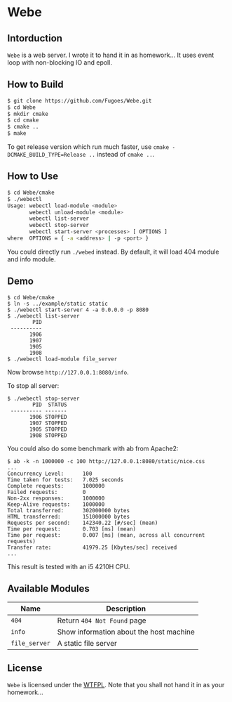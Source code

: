 # Webe

## Intorduction

`Webe` is a web server. I wrote it to hand it in as homework... It uses event loop with non-blocking IO and epoll.

## How to Build

```bash
$ git clone https://github.com/Fugoes/Webe.git
$ cd Webe
$ mkdir cmake
$ cd cmake
$ cmake ..
$ make
```

To get release version which run much faster, use `cmake -DCMAKE_BUILD_TYPE=Release ..` instead of `cmake ..`.

## How to Use

```bash
$ cd Webe/cmake
$ ./webectl
Usage: webectl load-module <module>
       webectl unload-module <module>
       webectl list-server
       webectl stop-server
       webectl start-server <processes> [ OPTIONS ]
where  OPTIONS = { -a <address> | -p <port> }
```

You could directly run `./webed` instead. By default, it will load 404 module and info module.

## Demo

```shell
$ cd Webe/cmake
$ ln -s ../example/static static
$ ./webectl start-server 4 -a 0.0.0.0 -p 8080
$ ./webectl list-server
        PID
 ----------
       1906
       1907
       1905
       1908
$ ./webectl load-module file_server
```

Now browse `http://127.0.0.1:8080/info`.

To stop all server:

```shell
$ ./webectl stop-server
        PID  STATUS
 ---------- -------
       1906 STOPPED
       1907 STOPPED
       1905 STOPPED
       1908 STOPPED
```
You could also do some benchmark with ab from Apache2:

```shell
$ ab -k -n 1000000 -c 100 http://127.0.0.1:8080/static/nice.css
...
Concurrency Level:      100
Time taken for tests:   7.025 seconds
Complete requests:      1000000
Failed requests:        0
Non-2xx responses:      1000000
Keep-Alive requests:    1000000
Total transferred:      302000000 bytes
HTML transferred:       151000000 bytes
Requests per second:    142340.22 [#/sec] (mean)
Time per request:       0.703 [ms] (mean)
Time per request:       0.007 [ms] (mean, across all concurrent requests)
Transfer rate:          41979.25 [Kbytes/sec] received
...
```

This result is tested with an i5 4210H CPU.

## Available Modules

| Name          | Description                             |
|---------------|-----------------------------------------|
| `404`         | Return `404 Not Found` page             |
| `info`        | Show information about the host machine |
| `file_server` | A static file server                    |

## License

`Webe` is licensed under the [WTFPL](http://www.wtfpl.net/). Note that you shall not hand it in as your homework...
